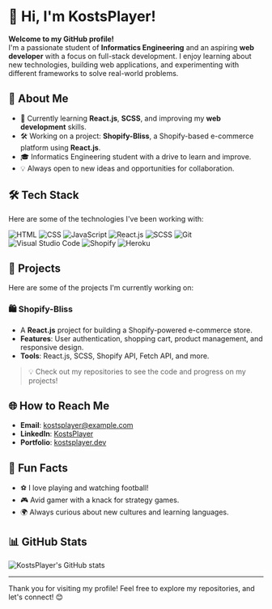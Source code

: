 # 👋 Hi, I'm KostsPlayer!

**Welcome to my GitHub profile!**  
I'm a passionate student of **Informatics Engineering** and an aspiring **web developer** with a focus on full-stack development. I enjoy learning about new technologies, building web applications, and experimenting with different frameworks to solve real-world problems.

## 🚀 About Me
- 🌱 Currently learning **React.js**, **SCSS**, and improving my **web development** skills.
- 🛠️ Working on a project: **Shopify-Bliss**, a Shopify-based e-commerce platform using **React.js**.
- 🎓 Informatics Engineering student with a drive to learn and improve.
- 💡 Always open to new ideas and opportunities for collaboration.

## 🛠️ Tech Stack
Here are some of the technologies I've been working with:

![HTML](https://img.shields.io/badge/-HTML5-E34F26?style=flat&logo=html5&logoColor=white)
![CSS](https://img.shields.io/badge/-CSS3-1572B6?style=flat&logo=css3&logoColor=white)
![JavaScript](https://img.shields.io/badge/-JavaScript-F7DF1E?style=flat&logo=javascript&logoColor=black)
![React.js](https://img.shields.io/badge/-React.js-61DAFB?style=flat&logo=react&logoColor=black)
![SCSS](https://img.shields.io/badge/-SCSS-CC6699?style=flat&logo=sass&logoColor=white)
![Git](https://img.shields.io/badge/-Git-F05032?style=flat&logo=git&logoColor=white)
![Visual Studio Code](https://img.shields.io/badge/-VS%20Code-007ACC?style=flat&logo=visual-studio-code&logoColor=white)
![Shopify](https://img.shields.io/badge/-Shopify-7AB55C?style=flat&logo=shopify&logoColor=white)
![Heroku](https://img.shields.io/badge/-Heroku-430098?style=flat&logo=heroku&logoColor=white)

## 📂 Projects
Here are some of the projects I'm currently working on:

### 🛍️ Shopify-Bliss
- A **React.js** project for building a Shopify-powered e-commerce store.
- **Features**: User authentication, shopping cart, product management, and responsive design.
- **Tools**: React.js, SCSS, Shopify API, Fetch API, and more.

> 💡 Check out my repositories to see the code and progress on my projects!

## 🌐 How to Reach Me
- **Email**: kostsplayer@example.com
- **LinkedIn**: [KostsPlayer](https://www.linkedin.com/in/kostsplayer)
- **Portfolio**: [kostsplayer.dev](https://kostsplayer.dev)

## 💬 Fun Facts
- ⚽ I love playing and watching football!
- 🎮 Avid gamer with a knack for strategy games.
- 🌍 Always curious about new cultures and learning languages.

## 📊 GitHub Stats
![KostsPlayer's GitHub stats](https://github-readme-stats.vercel.app/api?username=KostsPlayer&show_icons=true&theme=radical)

---

Thank you for visiting my profile! Feel free to explore my repositories, and let's connect! 😊

